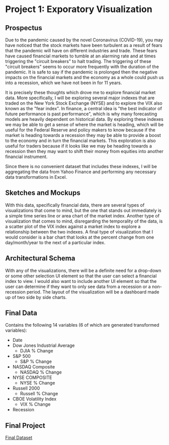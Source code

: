 # Project 1: Exporatory Visualization

## Prospectus
Due to the pandemic caused by the novel Coronavirus (COVID-19), you may have noticed that the stock markets have been turbulent as a result of fears that the pandemic will have on different industries and trade. These fears have caused financial markets to tumble at an alarming rate and at times triggering the "circuit breakers" to halt trading. The triggering of these "circuit breakers" seems to occur more frequently with the duration of the pandemic. It is safe to say if the pandemic is prolonged then the negative impacts on the financial markets and the economy as a whole could push us into a recession, which we have not been in for 11 years. 

It is precisely these thoughts which drove me to explore financial market data. More specifically, I will be exploring several major indexes that are traded on the New York Stock Exchange (NYSE) and to explore the VIX also known as the "fear index". In finance, a central idea is "the best indicator of future performance is past performance", which is why many forecasting models are heavily dependent on historical data. By exploring these indexes we may be able to get a sense of where the market is heading, which will be useful for the Federal Reserve and policy makers to know because if the market is heading towards a recession they may be able to provide a boost to the economy and in turn the financial markets. This exploration is also useful for traders because if it looks like we may be heading towards a recession then they may want to shift their money from equities into another financial instrument.

Since there is no convenient dataset that includes these indexes, I will be aggregating the data from Yahoo Finance and performing any necessary data transformations in Excel.

## Sketches and Mockups
With this data, specifically financial data, there are several types of visualizations that come to mind, but the one that stands out immediately is a simple time series line or area chart of the market index. Another type of visualization that comes to mind, disregarding the temporality of the data, is a scatter plot of the VIX index against a market index to explore a relationship between the two indexes. A final type of visualization that I would consider is a bar chart that looks at the percent change from one day/month/year to the next of a particular index.

## Architectural Schema
With any of the visualizations, there will be a definite need for a drop-down or some other selection UI element so that the user can select a financial index to view. I would also want to include another UI element so that the user can determine if they want to only see data from a recession or a non-recession period. The layout of the visualization will be a dashboard made up of two side by side charts.

## Final Data
Contains the following 14 variables (6 of which are generated transformed variables):
  * Date
  * Dow Jones Industrial Average
    * DJIA % Change
  * S&P 500
    * S&P % Change
  * NASDAQ Composite
    * NASDAQ % Change
  * NYSE COMPOSITE
    * NYSE % Change
  * Russell 2000
    * Russell % Change
  * CBOE Volatility Index
    * VIX % Change
  * Recession

## Final Project
[Final Dataset](https://github.com/sheri-kamal/DATA73200-SP2020/blob/master/Exploratory/Final%20Dataset.csv)
